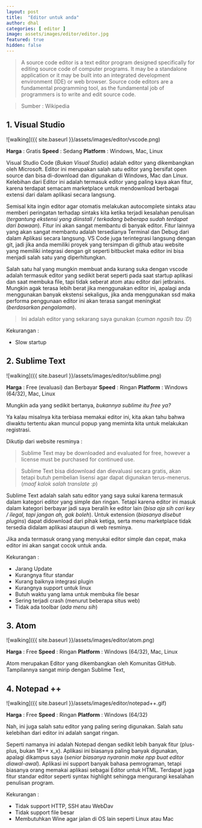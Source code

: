 ```yaml
---
layout: post
title:  "Editor untuk anda"
author: dhal
categories: [ editor ]
image: assets/images/editor/editor.jpg
featured: true
hidden: false
---
```


>A source code editor is a text editor program designed specifically for editing source code of computer programs. It may be a standalone application or it may be built into an integrated development environment (IDE) or web browser. Source code editors are a fundamental programming tool, as the fundamental job of programmers is to write and edit source code.

>Sumber : Wikipedia

## 1. Visual Studio

![walking]({{ site.baseurl }}/assets/images/editor/vscode.png)

**Harga** : Gratis
**Speed** : Sedang
**Platform** : Windows, Mac, Linux

Visual Studio Code (*Bukan Visual Studio*) adalah editor yang dikembangkan oleh Microsoft. Editor ini merupakan salah satu editor yang bersifat open source dan bisa di-download dan digunakan di Windows, Mac dan Linux. Kelebihan dari Editor ini adalah termasuk editor yang paling kaya akan fitur, karena terdapat semacam marketplace untuk mendownload berbagai extensi dari dalam aplikasi secara langsung.

Semisal kita ingin editor agar otomatis melakukan autocomplete sintaks atau memberi peringatan terhadap sintaks kita ketika terjadi kesalahan penulisan (*tergantung ekstensi yang diinstall / terkadang beberapa sudah terdapat dari bawaan*). Fitur ini akan sangat membantu di banyak editor. Fitur lainnya yang akan sangat membantu adalah tersedianya Terminal dan Debug dari dalam Aplikasi secara langsung. VS Code juga terintegrasi langsung dengan git, jadi jika anda memiliki proyek yang tersimpan di github atau website yang memiliki integrasi dengan git seperti bitbucket maka editor ini bisa menjadi salah satu yang diperhitungkan.

Salah satu hal yang mungkin membuat anda kurang suka dengan vscode adalah termasuk editor yang sedikit berat seperti pada saat startup aplikasi dan saat membuka file, tapi tidak seberat atom atau editor dari jetbrains. Mungkin agak terasa lebih berat jika menggunakan editor ini, apalagi anda menggunakan banyak ekstensi sekaligus, jika anda menggunakan ssd maka performa penggunaan editor ini akan terasa sangat meningkat (*berdasarkan pengalaman*).

>Ini adalah editor yang sekarang saya gunakan (*cuman ngasih tau :D*)

Kekurangan :

* Slow startup

## 2. Sublime Text

![walking]({{ site.baseurl }}/assets/images/editor/sublime.png)

**Harga** : Free (evaluasi) dan Berbayar
**Speed** : Ringan
**Platform** : Windows (64/32), Mac, Linux

Mungkin ada yang sedikit bertanya, *bukannya sublime itu free ya?*

Ya kalau misalnya kita terbiasa memakai editor ini, kita akan tahu bahwa diwaktu tertentu akan muncul popup yang meminta kita untuk melakukan registrasi.

Dikutip dari website resminya :
>Sublime Text may be downloaded and evaluated for free, however a license must be purchased for continued use.

>Sublime Text bisa didownload dan dievaluasi secara gratis, akan tetapi butuh pembelian lisensi agar dapat digunakan terus-menerus. (*maaf kalok salah translate :p*)

Sublime Text adalah salah satu editor yang saya sukai karena termasuk dalam kategori editor yang simple dan ringan. Tetapi karena editor ini masuk dalam kategori berbayar jadi saya beralih ke editor lain (*bisa aja sih cari key / ilegal, tapi jangan ah, gak boleh*). Untuk extension (*biasanya disebut plugins*) dapat didownload dari pihak ketiga, serta menu marketplace tidak tersedia didalam aplikasi ataupun di web resminya.

Jika anda termasuk orang yang menyukai editor simple dan cepat, maka editor ini akan sangat cocok untuk anda.

Kekurangan :

+ Jarang Update
+ Kurangnya fitur standar
+ Kurang baiknya integrasi plugin
+ Kurangnya support untuk linux
+ Butuh waktu yang lama untuk membuka file besar
+ Sering terjadi crash (menurut beberapa situs web)
+ Tidak ada toolbar (*ada menu sih*)

## 3. Atom

![walking]({{ site.baseurl }}/assets/images/editor/atom.png)

**Harga** : Free
**Speed** : Ringan
**Platform** : Windows (64/32), Mac, Linux

Atom merupakan Editor yang dikembangkan oleh Komunitas GitHub. Tampilannya sangat mirip dengan Sublime Text, 

## 4. Notepad ++

![walking]({{ site.baseurl }}/assets/images/editor/notepad++.gif)

**Harga** : Free
**Speed** : Ringan
**Platform** : Windows (64/32)

Nah, ini juga salah satu editor yang paling sering digunakan. Salah satu kelebihan dari editor ini adalah sangat ringan.

Seperti namanya ini adalah Notepad dengan sedikit lebih banyak fitur (plus-plus, bukan 18++ x_x). Aplikasi ini biasanya paling banyak digunakan, apalagi dikampus saya (*senior biasanya nyaranin make npp buat editor diawal-awal*).
Aplikasi ini support banyak bahasa pemrograman, tetapi biasanya orang memakai aplikasi sebagai Editor untuk HTML. Terdapat juga fitur standar editor seperti syntax highlight sehingga mengurangi kesalahan penulisan program.

Kekurangan :

+ Tidak support HTTP, SSH atau WebDav
+ Tidak support file besar
+ Membutuhkan Wine agar jalan di OS lain seperti Linux atau Mac

